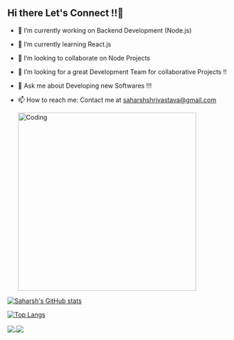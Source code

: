 ## Hi there Let's Connect !!👋

- 🔭 I’m currently working on Backend Development (Node.js)
- 🌱 I’m currently learning React.js 
- 👯 I’m looking to collaborate on Node Projects 
- 🤔 I’m looking for a great Development Team for collaborative Projects !! 
- 💬 Ask me about Developing new Softwares !!!
- 📫 How to reach me: Contact me at saharshshrivastava@gmail.com

  <img align="centre" alt="Coding" width="400" src="https://res.cloudinary.com/practicaldev/image/fetch/s--sNXjzc6P--/c_limit%2Cf_auto%2Cfl_progressive%2Cq_66%2Cw_880/https://media1.tenor.com/images/0c34272909ee2a4db5606a014082312b/tenor.gif%3Fitemid%3D15828752">

[![Saharsh's GitHub stats](https://github-readme-stats.vercel.app/api?username=30saharsh)](https://github.com/anuraghazra/github-readme-stats)


[![Top Langs](https://github-readme-stats.vercel.app/api/top-langs/?username=30saharsh&hide_progress=true)](https://github.com/30saharsh/github-readme-stats)

<a href="https://github.com/30saharsh/github-readme-stats">
  <img align="center" src="[https://github-readme-stats.vercel.app/api/pin/?username=30saharsh&repo=github-readme-stats](https://github.com/30saharsh/Real-Time-Weather-Info-Using-Node.js.git)" />
</a>
<a href="https://github.com/30saharsh/convoychat">
  <img align="center" src="https://github.com/30saharsh/Authenticated-Login-Signup-Using-Node.js.git" />
</a>
